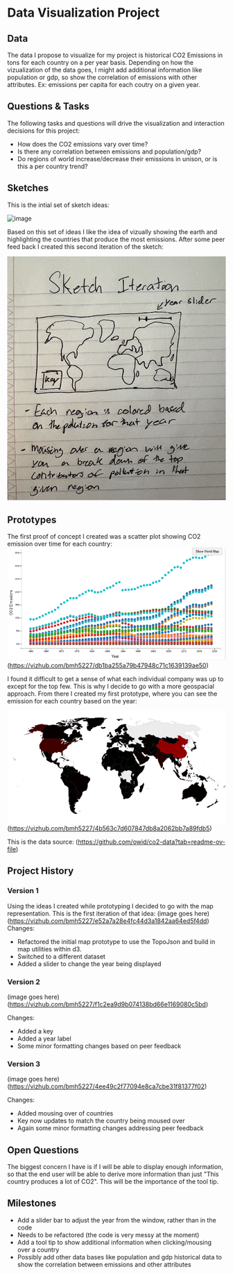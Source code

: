 # Data Visualization Project

## Data

The data I propose to visualize for my project is historical CO2 Emissions in tons for each country on a per year basis. Depending on how the vizualization of the data goes, I might add additional information like population or gdp, so show the correlation of emissions with other attributes. Ex: emissions per capita for each coutry on a given year.


## Questions & Tasks

The following tasks and questions will drive the visualization and interaction decisions for this project:

 * How does the CO2 emissions vary over time?
 * Is there any correlation between emissions and population/gdp?
 * Do regions of world increase/decrease their emissions in unison, or is this a per country trend?

## Sketches
This is the intial set of sketch ideas:

![image](https://github.com/bmh5227/dataviz_final_project/blob/master/general_sketch_ideas.jpg)

Based on this set of ideas I like the idea of vizually showing the earth and highlighting the countries that produce the most emissions. After some peer feed back I created this second iteration of the sketch:

![image](https://github.com/bmh5227/dataviz_final_project/blob/master/world_map_sketch.jpg)

## Prototypes

The first proof of concept I created was a scatter plot showing CO2 emission over time for each country:
![image](https://github.com/bmh5227/dataviz_final_project/blob/master/scatter_plot_example.png)
(https://vizhub.com/bmh5227/db1ba255a79b47948c71c1639139ae50)


I found it difficult to get a sense of what each individual company was up to except for the top few. This is why I decide to go with a more geospacial approach. From there I created my first prototype, where you can see the emission for each country based on the year:

![image](https://github.com/bmh5227/dataviz_final_project/blob/master/proto_type_screen_shot.png)
(https://vizhub.com/bmh5227/4b563c7d607847db8a2062bb7a89fdb5)

This is the data source:
(https://github.com/owid/co2-data?tab=readme-ov-file)

## Project History
### Version 1
Using the ideas I created while prototyping I decided to go with the map representation. This is the first iteration of that idea:
(image goes here)
(https://vizhub.com/bmh5227/e52a7a28e4fc44d3a1842aa64ed5f4dd)
Changes:
- Refactored the initial map prototype to use the TopoJson and build in map utilities within d3.
- Switched to a different dataset
- Added a slider to change the year being displayed

### Version 2

(image goes here)
(https://vizhub.com/bmh5227/f1c2ea9d9b074138bd66e1169080c5bd)

Changes:
- Added a key
- Added a year label
- Some minor formatting changes based on peer feedback

### Version 3

(image goes here)
(https://vizhub.com/bmh5227/4ee49c2f77094e8ca7cbe31f81377f02)

Changes:
- Added mousing over of countries
- Key now updates to match the country being moused over
- Again some minor formatting changes addressing peer feedback

## Open Questions

The biggest concern I have is if I will be able to display enough information, so that the end user will be able to derive more information than just "This country produces a lot of CO2". This will be the importance of the tool tip.

## Milestones
- Add a slider bar to adjust the year from the window, rather than in the code
- Needs to be refactored (the code is very messy at the moment)
- Add a tool tip to show additional information when clicking/mousing over a country
- Possibly add other data bases like population and gdp historical data to show the correlation between emissions and other attributes
